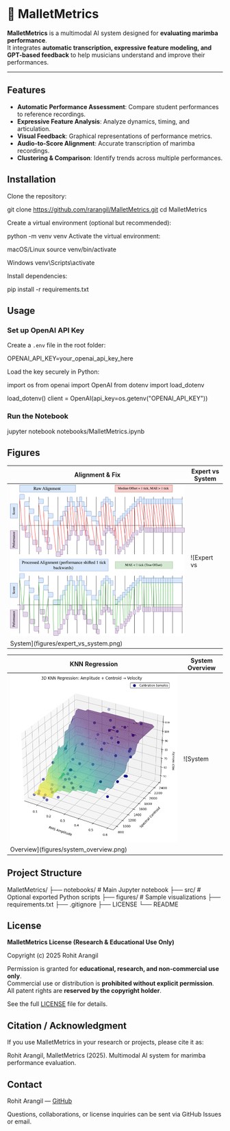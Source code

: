 # 🎵 MalletMetrics

**MalletMetrics** is a multimodal AI system designed for **evaluating 
marimba performance**.  
It integrates **automatic transcription, expressive feature modeling, and 
GPT-based feedback** to help musicians understand and improve their 
performances.

---

## Features

- **Automatic Performance Assessment**: Compare student performances to 
reference recordings.
- **Expressive Feature Analysis**: Analyze dynamics, timing, and 
articulation.
- **Visual Feedback**: Graphical representations of performance metrics.
- **Audio-to-Score Alignment**: Accurate transcription of marimba 
recordings.
- **Clustering & Comparison**: Identify trends across multiple 
performances.

## Installation

Clone the repository:

git clone https://github.com/rarangil/MalletMetrics.git
cd MalletMetrics

Create a virtual environment (optional but recommended):

python -m venv venv
Activate the virtual environment:

macOS/Linux
source venv/bin/activate

Windows
venv\Scripts\activate


Install dependencies:

pip install -r requirements.txt

## Usage

### Set up OpenAI API Key

Create a `.env` file in the root folder:

OPENAI_API_KEY=your_openai_api_key_here

Load the key securely in Python:

import os
from openai import OpenAI
from dotenv import load_dotenv

load_dotenv()
client = OpenAI(api_key=os.getenv("OPENAI_API_KEY"))

### Run the Notebook

jupyter notebook notebooks/MalletMetrics.ipynb


## Figures

| Alignment & Fix | Expert vs System |
|-----------------|----------------|
| ![Alignment](figures/alignment_and_fix.png) | ![Expert vs 
System](figures/expert_vs_system.png) |

| KNN Regression | System Overview |
|----------------|----------------|
| ![KNN Regression](figures/knn_regression.png) | ![System 
Overview](figures/system_overview.png) |


## Project Structure

MalletMetrics/
├── notebooks/ # Main Jupyter notebook
├── src/ # Optional exported Python scripts
├── figures/ # Sample visualizations
├── requirements.txt
├── .gitignore
├── LICENSE
└── README

## License

**MalletMetrics License (Research & Educational Use Only)**

Copyright (c) 2025 Rohit Arangil

Permission is granted for **educational, research, and non-commercial use 
only**.  
Commercial use or distribution is **prohibited without explicit 
permission**.  
All patent rights are **reserved by the copyright holder**.  

See the full [LICENSE](LICENSE) file for details.

## Citation / Acknowledgment

If you use MalletMetrics in your research or projects, please cite it as:

Rohit Arangil, MalletMetrics (2025). Multimodal AI system for marimba 
performance evaluation.


## Contact

Rohit Arangil — [GitHub](https://github.com/rarangil)  

Questions, collaborations, or license inquiries can be sent via GitHub 
Issues or email.

